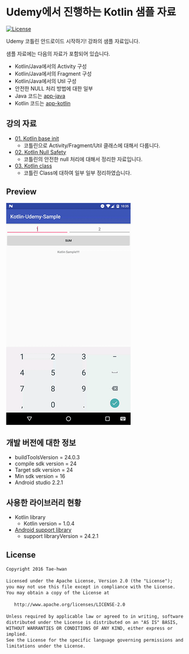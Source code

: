 # Udemy에서 진행하는 Kotlin 샘플 자료

[![License](https://img.shields.io/hexpm/l/plug.svg)]()

Udemy 코틀린 안드로이드 시작하기! 강좌의 샘플 자료입니다.

샘플 자료에는 다음의 자료가 포함되어 있습니다.

- Kotlin/Java에서의 Activity 구성
- Kotlin/Java에서의 Fragment 구성
- Kotlin/Java에서의 Util 구성
- 안전한 NULL 처리 방법에 대한 일부
- Java 코드는 [app-java](https://github.com/taehwandev/Kotlin-Udemy-Sample/tree/01-base-init/app-java)
- Kotlin 코드는 [app-kotlin](https://github.com/taehwandev/Kotlin-Udemy-Sample/tree/01-base-init/app-kotlin)

## 강의 자료

- [01. Kotlin base init](https://github.com/taehwandev/Kotlin-Udemy-Sample/tree/01-base-init)
  - 코틀린으로 Activity/Fragment/Util 클래스에 대해서 다룹니다.
- [02. Kotlin Null Safety](https://github.com/taehwandev/Kotlin-Udemy-Sample/tree/02-null-safety)
  - 코틀린의 안전한 null 처리에 대해서 정리한 자료입니다.
- [03. Kotlin class](https://github.com/taehwandev/Kotlin-Udemy-Sample/tree/03-class)
  - 코틀린 Class에 대하여 일부 일부 정리하였습니다.


## Preview

![01-base-init]


## 개발 버전에 대한 정보
- buildToolsVersion = 24.0.3
- compile sdk version = 24
- Target sdk version = 24
- Min sdk version = 16
- Android studio 2.2.1

## 사용한 라이브러리 현황
- Kotlin library
    - Kotlin version = 1.0.4
- [Android support library](https://developer.android.com/topic/libraries/support-library/revisions.html)
    - support libraryVersion = 24.2.1

## License

```
Copyright 2016 Tae-hwan

Licensed under the Apache License, Version 2.0 (the "License");
you may not use this file except in compliance with the License.
You may obtain a copy of the License at

   http://www.apache.org/licenses/LICENSE-2.0

Unless required by applicable law or agreed to in writing, software
distributed under the License is distributed on an "AS IS" BASIS,
WITHOUT WARRANTIES OR CONDITIONS OF ANY KIND, either express or implied.
See the License for the specific language governing permissions and
limitations under the License.
```

[01-base-init]: images/01-base-init.gif
